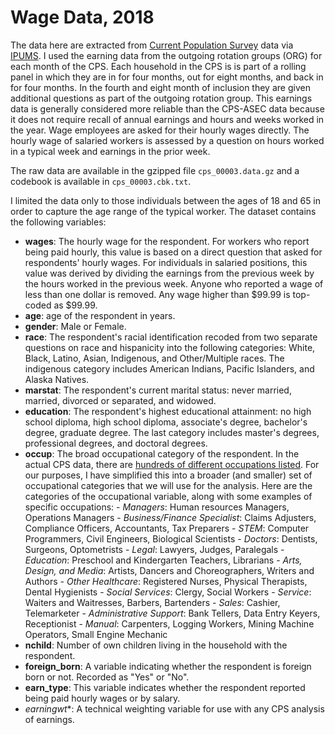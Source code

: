 # Wage Data, 2018

The data here are extracted from [Current Population Survey](https://www.census.gov/programs-surveys/cps.html) data via [IPUMS](https://cps.ipums.org/cps/). I used the earning data from the outgoing rotation groups (ORG) for each month of the CPS. Each household in the CPS is is part of a rolling panel in which they are in for four months, out for eight months, and back in for four months. In the fourth and eight month of inclusion they are given additional questions as part of the outgoing rotation group. This earnings data is generally considered more reliable than the CPS-ASEC data because it does not require recall of annual earnings and hours and weeks worked in the year. Wage employees are asked for their hourly wages directly. The hourly wage of salaried workers is assessed by a question on hours worked in a typical week and earnings in the prior week. 

The raw data are available in the gzipped file `cps_00003.data.gz` and a codebook is available in `cps_00003.cbk.txt`. 

I limited the data only to those individuals between the ages of 18 and 65 in order to capture the age range of the typical worker. The dataset contains the following variables:

- **wages**: The hourly wage for the respondent. For workers who report being paid hourly, this value is based on a direct question that asked for respondents' hourly wages. For individuals in salaried positions, this value was derived by dividing the earnings from the previous week by the hours worked in the previous week. Anyone who reported a wage of less than one dollar is removed. Any wage higher than \$99.99 is top-coded as \$99.99. 
- **age**: age of the respondent in years.
- **gender**: Male or Female.
- **race**: The respondent's racial identification recoded from two separate questions on race and hispanicity into the following categories: White, Black, Latino, Asian, Indigenous, and Other/Multiple races. The indigenous category includes American Indians, Pacific Islanders, and Alaska Natives. 
- **marstat**: The respondent's current marital status: never married, married, divorced or separated, and widowed.
- **education**: The respondent's highest educational attainment: no high school diploma, high school diploma, associate's degree, bachelor's degree, graduate degree. The last category includes master's degrees, professional degrees, and doctoral degrees. 
- **occup**: The broad occupational category of the respondent. In the actual CPS data, there are [hundreds of different occupations listed](https://www.bls.gov/cps/cenocc2010.htm). For our purposes, I have simplified this into a broader (and smaller) set of occupational categories that we will use for the analysis. Here are the categories of the occupational variable, along with some examples of specific occupations:
      - *Managers*: Human resources Managers, Operations Managers
      - *Business/Finance Specialist*: Claims Adjusters, Compliance Officers, Accountants, Tax Preparers
      - *STEM*: Computer Programmers, Civil Engineers, Biological Scientists
      - *Doctors*: Dentists, Surgeons, Optometrists
      - *Legal*: Lawyers, Judges, Paralegals
      - *Education*: Preschool and Kindergarten Teachers, Librarians
      - *Arts, Design, and Media*: Artists, Dancers and Choreographers, Writers and Authors
      - *Other Healthcare*: Registered Nurses, Physical Therapists, Dental Hygienists
      - *Social Services*: Clergy, Social Workers
      - *Service*: Waiters and Waitresses, Barbers, Bartenders
      - *Sales*: Cashier, Telemarketer
      - *Administrative Support*: Bank Tellers, Data Entry Keyers, Receptionist
      - *Manual*: Carpenters, Logging Workers, Mining Machine Operators, Small Engine Mechanic
- **nchild**: Number of own children living in the household with the respondent. 
- **foreign_born**: A variable indicating whether the respondent is foreign born or not. Recorded as "Yes" or "No". 
- **earn_type**: This variable indicates whether the respondent reported being paid hourly wages or by salary. 
- *earningwt**: A technical weighting variable for use with any CPS analysis of earnings. 


